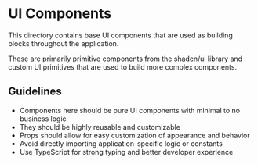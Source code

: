 # UI Components

This directory contains base UI components that are used as building blocks throughout the application.

These are primarily primitive components from the shadcn/ui library and custom UI primitives that are used to build more complex components.

## Guidelines

- Components here should be pure UI components with minimal to no business logic
- They should be highly reusable and customizable
- Props should allow for easy customization of appearance and behavior
- Avoid directly importing application-specific logic or constants
- Use TypeScript for strong typing and better developer experience 